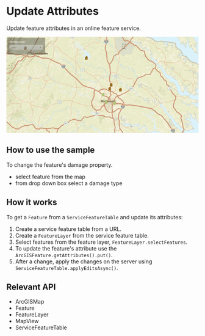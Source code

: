 # Update Attributes

Update feature attributes in an online feature service.

![](UpdateAttributes.gif)

## How to use the sample

To change the feature's damage property.
  - select feature from the map
  - from drop down box select a damage type

## How it works

To get a `Feature` from a `ServiceFeatureTable` and update its attributes:

1. Create a service feature table from a URL.
2. Create a `FeatureLayer` from the service feature table.
3. Select features from the feature layer, `FeatureLayer.selectFeatures`.
4. To update the feature's attribute use the `ArcGISFeature.getAttributes().put()`.
5. After a change, apply the changes on the server using `ServiceFeatureTable.applyEditsAsync()`.

## Relevant API

* ArcGISMap
* Feature
* FeatureLayer
* MapView
* ServiceFeatureTable

